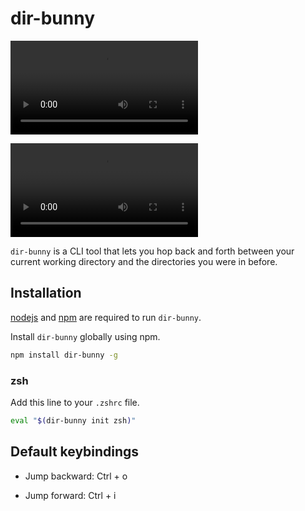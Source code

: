 # dir-bunny

![banner](https://github.com/shibisuriya/dir-bunny/blob/main/dir-bunny.mp4)

![banner](https://github.com/shibisuriya/dir-bunny/blob/main/dir-bunny.mp4)

`dir-bunny` is a CLI tool that lets you hop back and forth between your current working directory and the directories you were in before.

## Installation

[nodejs](https://nodejs.org/en) and [npm](https://github.com/npm/cli) are required to run `dir-bunny`.

Install `dir-bunny` globally using npm.

```bash
npm install dir-bunny -g
```

### zsh

Add this line to your `.zshrc` file.

```bash
eval "$(dir-bunny init zsh)"
```

## Default keybindings

-   Jump backward: Ctrl + o

-   Jump forward: Ctrl + i
